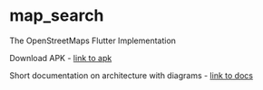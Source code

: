 # map_search

The OpenStreetMaps Flutter Implementation

Download APK - [link to apk](https://drive.google.com/file/d/1u5bH1S3l55p-POZRoValXSWp0h6bkIyB/view?usp=sharing)

Short documentation on architecture with diagrams - [link to docs](https://www.youtube.com/watch?v=dQw4w9WgXcQ)

